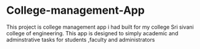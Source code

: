 # College-management-App
This project is college management app i had built for my college Sri sivani college of engineering. This app is designed to simply academic and adminstrative tasks for students ,faculty and administrators 
